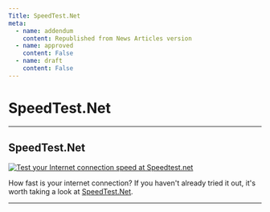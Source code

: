 ```yaml
---
Title: SpeedTest.Net
meta:
  - name: addendum
    content: Republished from News Articles version
  - name: approved
    content: False
  - name: draft
    content: False
---
```

# SpeedTest.Net

---
## SpeedTest.Net

[![Test your Internet connection speed at Speedtest.net](http://www.speedtest.net/images/link120x60.gif)](http://www.speedtest.net/index.php?link=1)


How fast is your internet connection? If you haven't already tried it out, it's worth taking a look at [SpeedTest.Net](http://www.speedtest.net/index.php).





---
